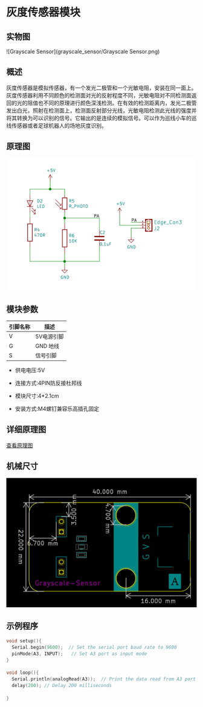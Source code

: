 # 灰度传感器模块

## 实物图

![Grayscale Sensor](grayscale_sensor/Grayscale Sensor.png)

## 概述

​        灰度传感器是模拟传感器，有一个发光二极管和一个光敏电阻，安装在同一面上。灰度传感器利用不同颜色的检测面对光的反射程度不同，光敏电阻对不同检测面返回的光的阻值也不同的原理进行颜色深浅检测。在有效的检测距离内，发光二极管发出白光，照射在检测面上，检测面反射部分光线，光敏电阻检测此光线的强度并将其转换为可以识别的信号。它输出的是连续的模拟信号。可以作为巡线小车的巡线传感器或者足球机器人的场地灰度识别。



## 原理图

![4](grayscale_sensor/4.png)

## 模块参数

| 引脚名称 | 描述       |
| -------- | ---------- |
| V        | 5V电源引脚 |
| G        | GND 地线   |
| S        | 信号引脚   |

- 供电电压:5V

- 连接方式:4PIN防反接杜邦线

- 模块尺寸:4*2.1cm

- 安装方式:M4螺钉兼容乐高插孔固定

## 详细原理图

 [查看原理图](grayscale_sensor/灰度传感器.pdf) 

## 机械尺寸

![7](grayscale_sensor/7.png)

## 示例程序

```c
void setup(){
  Serial.begin(9600);  // Set the serial port baud rate to 9600
  pinMode(A3, INPUT);   // Set A3 port as input mode
}

void loop(){
  Serial.println(analogRead(A3));  // Print the data read from A3 port
  delay(200); // Delay 200 milliseconds

}
```

